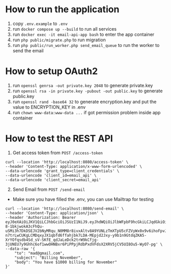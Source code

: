 # How to run the application

1. copy `.env.example` to `.env`
2. run `docker compose up --build` to run all services
3. run `docker exec -it email-api-app bash` to enter the app container
4. run `php public/migrate.php` to run migration
5. run `php public/run_worker.php send_email_queue` to run the worker to send the email

# How to setup OAuth2

1. run `openssl genrsa -out private.key 2048` to generate private.key
2. run `openssl rsa -in private.key -pubout -out public.key` to generate public.key
3. run `openssl rand -base64 32` to generate encryption.key and put the value to ENCRYPTION_KEY in .env
4. run `chown www-data:www-data ...` if got permission problem inside app container

# How to test the REST API

1. Get access token from `POST /access-token`

```
curl --location 'http://localhost:8080/access-token' \
--header 'Content-Type: application/x-www-form-urlencoded' \
--data-urlencode 'grant_type=client_credentials' \
--data-urlencode 'client_id=email_api' \
--data-urlencode 'client_secret=email_api'
```

2. Send Email from `POST /send-email`

- Make sure you have filled the .env, you can use Mailtrap for testing

```
curl --location 'http://localhost:8080/send-email' \
--header 'Content-Type: application/json' \
--header 'Authorization: Bearer eyJ0eXAiOiJKV1QiLCJhbGciOiJSUzI1NiJ9.eyJhdWQiOiJlbWFpbF9hcGkiLCJqdGkiOiJjNzUwNDM0OTEzZjNlODI5NzNjOTJlMzJiNjJmNzE4NmVkZGExYWU0ZDEwYmJlZTE4NWNkNTMyZjk2NTljMGQwMDQ3MzIxMTljZmY4NDU1ZCIsImlhdCI6MTcyMjc3NjUyMi4yODg4MjgsIm5iZiI6MTcyMjc3NjUyMi4yODg4MywiZXhwIjoxNzIyNzgwMTIyLjI3NjQ4Mywic3ViIjoiZW1haWxfYXBpIiwic2NvcGVzIjpbXX0.A9mvtqt6JSU3u_uLoqxHEAjDGxWc3F-8-1bkjwokA3cFhQu-uSMi3h7DkDSEJV2bNyMRqu_N0MM8r8ivxAltv8A9YUNLzTmXTpU5cFZVyWx0x9v6ihoFpvJNBbSgMxTpM2DLDB8X8_GoZfOYUtU8oQLYEYVr_vXIaGVpKYz8Nvqg-n7trLwCUKgLCMDqxyJX1qbfd6ffahjbk7LDA-MEpjd2Jxy-y9b1n9GtdqZKA5-XrYOfqsdb4Sd_sV-SKfE_qdJaLeDck2trW9kCfjg-3jUNEU7y9Ghhc6of1wwOHNBxr6PiPPpjRdbPxdVFdsX2XRV5jCV5UI8Ou5-WyO7-pg' \
--data-raw '{
    "to": "mad@gmail.com",
    "subject": "Billing November",
    "body": "You have $1000 billing for November"
}'
```

